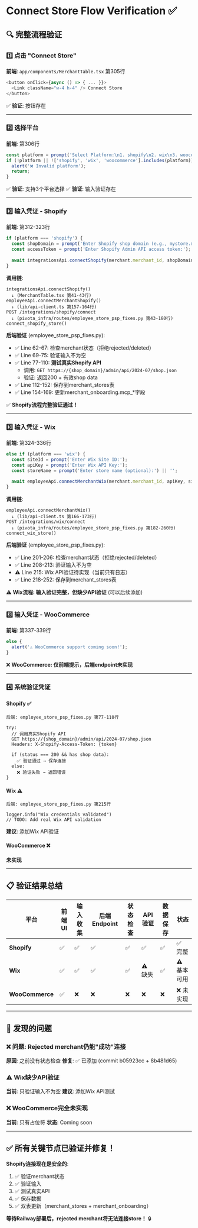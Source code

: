 # Connect Store Flow Verification ✅

## 🔍 完整流程验证

### 1️⃣ 点击 "Connect Store"
**前端**: `app/components/MerchantTable.tsx` 第305行
```typescript
<button onClick={async () => { ... }}>
  <Link className="w-4 h-4" /> Connect Store
</button>
```
✅ **验证**: 按钮存在

---

### 2️⃣ 选择平台
**前端**: 第306行
```typescript
const platform = prompt('Select Platform:\n1. shopify\n2. wix\n3. woocommerce\n\nEnter platform:')?.toLowerCase();
if (!platform || !['shopify', 'wix', 'woocommerce'].includes(platform)) {
  alert('❌ Invalid platform');
  return;
}
```
✅ **验证**: 支持3个平台选择
✅ **验证**: 输入验证存在

---

### 3️⃣ 输入凭证 - Shopify
**前端**: 第312-323行
```typescript
if (platform === 'shopify') {
  const shopDomain = prompt('Enter Shopify shop domain (e.g., mystore.myshopify.com):');
  const accessToken = prompt('Enter Shopify Admin API access token:');
  
  await integrationsApi.connectShopify(merchant.merchant_id, shopDomain, accessToken);
}
```

**调用链**:
```
integrationsApi.connectShopify()
  ↓ (MerchantTable.tsx 第41-43行)
employeeApi.connectMerchantShopify()
  ↓ (lib/api-client.ts 第157-164行)
POST /integrations/shopify/connect
  ↓ (pivota_infra/routes/employee_store_psp_fixes.py 第43-180行)
connect_shopify_store()
```

**后端验证** (employee_store_psp_fixes.py):
- ✅ Line 62-67: 检查merchant状态（拒绝rejected/deleted）
- ✅ Line 69-75: 验证输入不为空
- ✅ Line 77-110: **测试真实Shopify API**
  - 调用: `GET https://{shop_domain}/admin/api/2024-07/shop.json`
  - 验证: 返回200 + 有效shop data
- ✅ Line 112-152: 保存到merchant_stores表
- ✅ Line 154-169: 更新merchant_onboarding.mcp_*字段

✅ **Shopify流程完整验证通过！**

---

### 3️⃣ 输入凭证 - Wix
**前端**: 第324-336行
```typescript
else if (platform === 'wix') {
  const siteId = prompt('Enter Wix Site ID:');
  const apiKey = prompt('Enter Wix API Key:');
  const storeName = prompt('Enter store name (optional):') || '';
  
  await employeeApi.connectMerchantWix(merchant.merchant_id, apiKey, siteId);
}
```

**调用链**:
```
employeeApi.connectMerchantWix()
  ↓ (lib/api-client.ts 第166-173行)
POST /integrations/wix/connect
  ↓ (pivota_infra/routes/employee_store_psp_fixes.py 第182-260行)
connect_wix_store()
```

**后端验证** (employee_store_psp_fixes.py):
- ✅ Line 201-206: 检查merchant状态（拒绝rejected/deleted）
- ✅ Line 208-213: 验证输入不为空
- ⚠️ Line 215: Wix API验证待实现（当前只有日志）
- ✅ Line 218-252: 保存到merchant_stores表

⚠️ **Wix流程: 输入验证完整，但缺少API验证** (可以后续添加)

---

### 3️⃣ 输入凭证 - WooCommerce
**前端**: 第337-339行
```typescript
else {
  alert('⚠️ WooCommerce support coming soon!');
}
```

❌ **WooCommerce: 仅前端提示，后端endpoint未实现**

---

### 4️⃣ 系统验证凭证

#### Shopify ✅
```
后端: employee_store_psp_fixes.py 第77-110行

try:
  // 调用真实Shopify API
  GET https://{shop_domain}/admin/api/2024-07/shop.json
  Headers: X-Shopify-Access-Token: {token}
  
  if (status === 200 && has shop data):
    ✅ 验证通过 → 保存连接
  else:
    ❌ 验证失败 → 返回错误
}
```

#### Wix ⚠️
```
后端: employee_store_psp_fixes.py 第215行

logger.info("Wix credentials validated")
// TODO: Add real Wix API validation
```

**建议**: 添加Wix API验证

#### WooCommerce ❌
**未实现**

---

## 📋 验证结果总结

| 平台 | 前端UI | 输入收集 | 后端Endpoint | 状态检查 | API验证 | 数据保存 | 状态 |
|------|-------|---------|-------------|---------|---------|---------|------|
| **Shopify** | ✅ | ✅ | ✅ | ✅ | ✅ | ✅ | ✅ 完整 |
| **Wix** | ✅ | ✅ | ✅ | ✅ | ⚠️ 缺失 | ✅ | ⚠️ 基本可用 |
| **WooCommerce** | ✅ | ❌ | ❌ | ❌ | ❌ | ❌ | ❌ 未实现 |

---

## 🐛 发现的问题

### ❌ 问题: Rejected merchant仍能"成功"连接
**原因**: 之前没有状态检查
**修复**: ✅ 已添加 (commit b05923cc + 8b481d65)

### ⚠️ Wix缺少API验证
**当前**: 只验证输入不为空
**建议**: 添加Wix API测试

### ❌ WooCommerce完全未实现
**当前**: 只有占位符
**状态**: Coming soon

---

## ✅ 所有关键节点已验证并修复！

**Shopify连接现在是安全的**:
1. ✅ 验证merchant状态
2. ✅ 验证输入
3. ✅ 测试真实API
4. ✅ 保存数据
5. ✅ 双表更新（merchant_stores + merchant_onboarding）

**等待Railway部署后，rejected merchant将无法连接store！** 🔒





